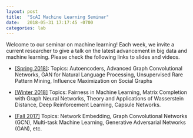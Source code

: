 ```yaml
---
layout: post
title:  "ScAI Machine Learning Seminar"
date:   2018-05-31 17:17:45 -0700
categories: lab
---
```


Welcome to our seminar on machine learning! Each week, we invite a current researcher to give a talk on the latest advancement in big data and machine learning. Please check the following links to slides and videos.

- [\[Spring 2018\]](http://yunshengb.com/spring-2018-machine-learning-seminar/): Topics: Autoencoders, Advanced Graph Convolutional Networks, GAN for Natural Language Processing, Unsupervised Rare Pattern Mining, Influence Maximization on Social Graphs

- [\[Winter 2018\]](http://yunshengb.com/winter-2018-machine-learning-seminar/) Topics: Fairness in Machine Learning, Matrix Completion with Graph Neural Networks, Theory and Applications of Wasserstein Distance, Deep Reinforcement Learning, Capsule Networks.

- [\[Fall 2017\]](http://yunshengb.com/fall-2017-machine-learning-seminar/) Topics: Network Embedding, Graph Convolutional Networks (GCN), Multi-task Machine Learning, Generative Adversarial Networks (GAN), etc.

